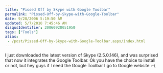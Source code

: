 ```yaml
---
title: "Pissed Off by Skype with Google Toolbar"
permalink: "Pissed-Off-by-Skype-with-Google-Toolbar"
date: 9/28/2006 5:19:50 AM
updated: 5/7/2010 7:45:46 AM
disqusIdentifier: 20060928051950
tags: ["Tools"]
alias:
 - /post/Pissed-Off-by-Skype-with-Google-Toolbar.aspx/index.html
---
```

I just downloaded the latest version of Skype (2.5.0.146), and was surprised that now it integrates the Google Toolbar. Ok you have the choice to install or not, but hey guys if I need the Google Toolbar I go to Google website :-(

